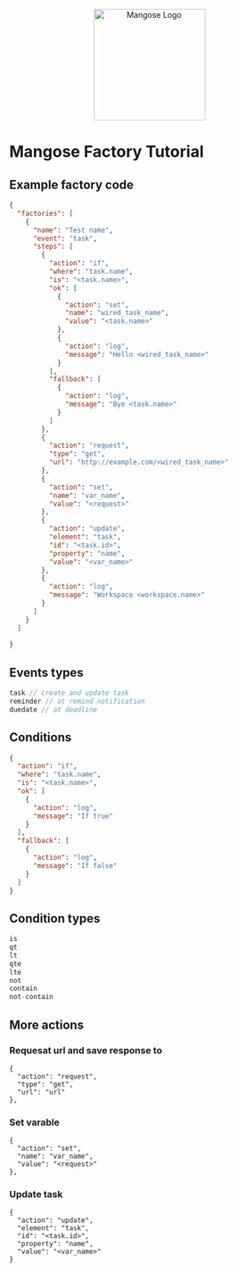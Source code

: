 <p align="center">
  <img src="https://cdn.mangose.app/assets/mangose.png" width="200" alt="Mangose Logo" />
</p>

# Mangose Factory Tutorial

## Example factory code
```json
{
  "factories": [
    {
      "name": "Test name",
      "event": "task",
      "steps": [
        {
          "action": "if",
          "where": "task.name",
          "is": "<task.name>",
          "ok": [
            {
              "action": "set",
              "name": "wired_task_name",
              "value": "<task.name>"
            },
            {
              "action": "log",
              "message": "Hello <wired_task_name>"
            }
          ],
          "fallback": [
            {
              "action": "log",
              "message": "Bye <task.name>"
            }
          ]
        },
        {
          "action": "request",
          "type": "get",
          "url": "http://example.com/<wired_task_name>"
        },
        {
          "action": "set",
          "name": "var_name",
          "value": "<request>"
        },
        {
          "action": "update",
          "element": "task",
          "id": "<task.id>",
          "property": "name",
          "value": "<var_name>"
        },
        {
          "action": "log",
          "message": "Workspace <workspace.name>"
        }
      ]
    }
  ]
  
}
```

## Events types
```js
task // create and update task
reminder // at remind notification
duedate // at deadline
```

## Conditions
```json
{
  "action": "if",
  "where": "task.name",
  "is": "<task.name>",
  "ok": [
    {
      "action": "log",
      "message": "If true"
    }
  ],
  "fallback": [
    {
      "action": "log",
      "message": "If false"
    }
  ]
}
```


## Condition types
```js
is
qt
lt
qte
lte
not
contain
not-contain
```

## More actions

### Requesat url and save response to <request>
```
{
  "action": "request",
  "type": "get",
  "url": "url"
},
```
### Set varable
```
{
  "action": "set",
  "name": "var_name",
  "value": "<request>"
},
```
### Update task
```
{
  "action": "update",
  "element": "task",
  "id": "<task.id>",
  "property": "name",
  "value": "<var_name>"
}
```
